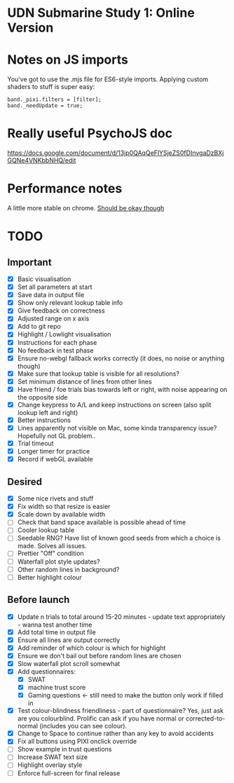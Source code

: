 # UDN Submarine Study 1: Online Version

# Notes on JS imports

You've got to use the .mjs file for ES6-style imports.
Applying custom shaders to stuff is super easy:

    band._pixi.filters = [filter];
    band._needUpdate = true;

# Really useful PsychoJS doc

https://docs.google.com/document/d/13jp0QAqQeFlYSjeZS0fDInvgaDzBXjGQNe4VNKbbNHQ/edit

# Performance notes

A little more stable on chrome.
[Should be okay though](https://www.researchgate.net/publication/343081686_The_timing_mega-study_comparing_a_range_of_experiment_generators_both_lab-based_and_online)

# TODO

## Important 

* [x] Basic visualisation
* [x] Set all parameters at start
* [x] Save data in output file
* [x] Show only relevant lookup table info
* [x] Give feedback on correctness
* [x] Adjusted range on x axis
* [x] Add to git repo
* [x] Highlight / Lowlight visualisation
* [x] Instructions for each phase
* [x] No feedback in test phase
* [x] Ensure no-webgl fallback works correctly (it does, no noise or anything though)
* [x] Make sure that lookup table is visible for all resolutions?
* [x] Set minimum distance of lines from other lines
* [x] Have friend / foe trials bias towards left or right, with noise appearing on the opposite side
* [x] Change keypress to A/L and keep instructions on screen (also split lookup left and right)
* [X] Better instructions
* [X] Lines apparently not visible on Mac, some kinda transparency issue? Hopefully not GL problem..
* [X] Trial timeout
* [X] Longer timer for practice
* [X] Record if webGL available

## Desired

* [x] Some nice rivets and stuff
* [X] Fix width so that resize is easier
* [x] Scale down by available width
* [ ] Check that band space available is possible ahead of time
* [ ] Cooler lookup table
* [ ] Seedable RNG? Have list of known good seeds from which a choice is made. Solves all issues.
* [ ] Prettier "Off" condition
* [ ] Waterfall plot style updates?
* [ ] Other random lines in background?
* [ ] Better highlight colour

## Before launch

* [X] Update n trials to total around 15-20 minutes - update text appropriately - wanna test another time
* [X] Add total time in output file
* [X] Ensure all lines are output correctly
* [X] Add reminder of which colour is which for highlight
* [X] Ensure we don't bail out before random lines are chosen
* [X] Slow waterfall plot scroll somewhat
* [X] Add questionnaires:
    * [X] SWAT
    * [X] machine trust score 
    * [X] Gaming questions <- still need to make the button only work if filled in
* [X] Test colour-blindness friendliness - part of questionnaire? Yes, just ask are you colourblind. Prolific can ask if you have normal or corrected-to-normal (includes you can see colour).
* [X] Change to Space to continue rather than any key to avoid accidents
* [X] Fix all buttons using PIXI onclick override
* [ ] Show example in trust questions
* [ ] Increase SWAT text size
* [ ] Highlight overlay style
* [ ] Enforce full-screen for final release
